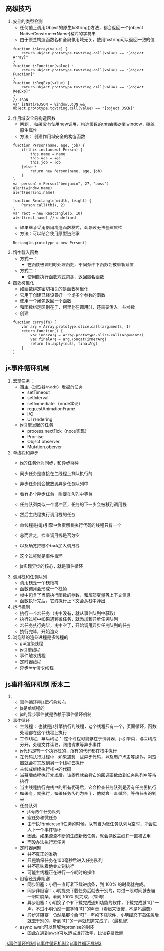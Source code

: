 ## 高级技巧

1. 安全的类型检测
    - 任何值上调用Object的原生toString()方法，都会返回一个[object NativeConstructorName]格式的字符串
    - 由于原生构造函数名和全局作用域无关，使用tostring可以返回一致的值
    ```
    function isArray(value) {
        return Object.prototype.toString.call(value) == "[object Array]"
    }
    function isFunction(value) {
        return Object.prototype.toString.call(value) == "[object Function]"
    }
    function isRegExp(value) {
        return Object.prototype.toString.call(value) == "[object RegExp]"
    }
    // JSON
    var isNativeJSON = window.JSON && Object.prototype.toString.call(value) == "[object JSON]"
    ```
2. 作用域安全的构造函数
    - 问题： 如果没有使用new调用，构造函数的this会绑定到window，覆盖原生属性
    - 方法： 创建作用域安全的构造函数
    ```
    function Person(name, age, job) {
        if(this instanceof Person) {
            this.name = name
            this.age = age
            this.job = job
        }else {
            return new Person(name, age, job)
        }
    }
    var person1 = Person("benjamin", 27, "boss")
    alert(window.name)
    alert(person1.name)

    function Reactangle(width, height) {
        Person.call(this, 2)
    }
    var rect = new Reactangle(5, 10)
    alert(rect.name) // undefined
    ```
    - 如果继承采用借用构造函数模式，会导致无法创建属性
    - 方法：可以结合使用原型链继承
    ```
    Rectangle.prototype = new Person()
    ```
3. 惰性载入函数
    - 方式一：
        - 在函数被调用时处理函数，不同条件下函数会被重新赋值
    - 方式二：
        - 使用自执行函数方式包裹，返回匿名函数
4. 函数柯里化
    - 如函数绑定密切相关的是函数柯里化
    - 它用于创建已经设置好一个或多个参数的函数
    - 使用一个闭包返回一个函数
    - 和函数绑定区别在于，柯里化在调用时，还需要传入一些参数
    - 创建
    ```
    function curry(fn) {
        var arg = Array.prototype.slice.call(arguments, 1)
        return function() {
            var innerArg = Array.prototype.slice.call(arguments)
            var finalArg = arg.concat(innerArg)
            return fn.apply(null, finalArg)
        }
    }
    ```

## js事件循环机制
1. 宏观任务：
    - 宿主（浏览器/node）发起的任务
        - setTimeout
        - setInterval
        - setImmediate （node实现）
        - requestAnimationFrame
        - I/O
        - UI rendering
    - js引擎发起的任务
        - process.nextTick（node实现）
        - Promise
        - Object.observer
        - Mutation.oberver
2. 单线程和异步
    - js的任务分为同步，和异步两种
    - 同步任务是直接在主线程上排队执行的
    - 异步任务则会被放到异步任务队列中
    - 若有多个异步任务，则要在队列中等待
    - 任务队列类似一个缓冲区，任务的下一步会被移到调用栈
    - 然后主线程执行调用栈的任务

    - 单线程是指js引擎中负责解析执行代码的线程只有一个
    - 总而言之，检查调用栈是否为空
    - 以及确定把哪个task加入调用栈
    - 这个过程就是事件循环
    - js实现异步的核心，就是事件循环
3. 调用栈和任务队列
    - 调用栈是一个栈结构
    - 函数调用会形成一个栈帧
    - 帧中包含了当前执行函数的参数，和局部变量等上下文信息
    - 函数执行完后，它的执行上下文会从栈中弹出
4. 运行机制
    - 执行一个宏任务（栈中没有，就从事件队列中获取）
    - 执行过程中如果遇到微任务，就添加到异步任务队列
    - 宏任务执行完毕，栈中空了，开始调用异步任务队列的任务
    - 执行完毕，开始渲染
5. 浏览器的渲染进程是多线程的
    - gui渲染线程
    - js引擎线程
    - 事件触发线程
    - 定时器线程
    - 异步http请求线程

## js事件循环机制 版本二
1. 
    - 事件循环是js运行的核心
    - js是单线程的
    - js的异步事件就是依赖于事件循环机制
2. 事件循环
    - 主线程： 也就是js引擎执行的线程，这个线程只有一个，页面循环，函数处理都在这个线程上执行
    - 工作线程，幕后线程： 这个线程可能存在于浏览器，js引擎内，与主线成分开，处理文件读取，网络请求等异步事件
    - js代码是有一个执行栈的，所有的代码都在栈中执行
    - 在代码执行过程中，如果遇到一些异步代码，以及用户点击等操作，浏览器就会将其放到另一个线程去执行
    - 主线成继续执行栈中的代码
    - 当幕后线程执行完成后，该线程就会将它的回调函数放到任务队列中等待执行
    - 当主线程执行完栈中的所有代码后，它会检查任务队列是否有任务要执行
    - 如果有，就执行，如果任务队列为空了，他就会一直循环，等待任务的到来
    - 任务队列
        - js有两个任务队列
        - 宏任务和微任务
        - 由于执行microsoft任务的时候，以有当为微任务队列为空时，才会进入下一个事件循环
        - 因此，如果源源不断的生成新微任务，就会导致主线程一直被占用
        - 而没办法执行宏任务
    - 定时器问题
        - 并不真正的准确
        - 只是确保任务在100毫秒后进入任务队列
        - 并不意味着他会立刻执行
        - 可能主线程正在进行一个耗时的操作
    - 阻塞还是非阻塞
        - 同步阻塞：小明一直盯着下载进度条，到 100% 的时候就完成。
        - 同步非阻塞：小明提交下载任务后就去干别的，每过一段时间就去瞄一眼进度条，看到 100% 就完成。（轮询）
        - 异步阻塞：小明换了个有下载完成通知功能的软件，下载完成就“叮”一声。不过小明仍然一直等待“叮”的声音（看起来很傻，不是吗最蠢）
        - 异步非阻塞：仍然是那个会“叮”一声的下载软件，小明提交下载任务后就去干别的，听到“叮”的一声就知道完成了。（最机智）
    - async await可以理解为promise的封装
        - 因此在遇到await可以适当进行改写，比较容易做题

[js事件循环机制1](http://lynnelv.github.io/js-event-loop-browser)
[js事件循环机制2](https://zhuanlan.zhihu.com/p/87164532)
[js事件循环机制3](https://zhuanlan.zhihu.com/p/100889981)